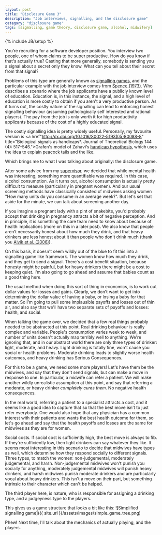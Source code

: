 ```yaml
---
layout: post
title: "Disclosure Game 3"
description: "Job interviews, signalling, and the disclosure game"
category: "disclosure game"
tags: [signalling, game theory, disclosure game, alcohol, midwifery]
---
```

{% include JB/setup %}

You're recruiting for a software developer position. You interview two people, one of whom claims to be super productive. How do you know if that's actually true? Casting that more generally, somebody is sending you a signal about a secret only they know. What can you tell about their secret from that signal?

Problems of this type are generally known as <a href="http://en.wikipedia.org/wiki/Signaling_game">signalling games</a>, and the particular example with the job interview comes from <a href="http://qje.oxfordjournals.org/content/87/3/355.abstract" title="Job Market Signalling*. The Quarterly Journal of Economics (1973) 87 (3): 355-374">Spence (1973)</a>. Who describes a scenario where the job applicants have a publicly known level of education. Education is, in this instance, the signal, and a high level of education is more costly to obtain if you aren't a very productive person. As it turns out, the costly nature of the signalling can lead to enforcing honest signalling behaviour (assuming pathologically self interested and rational players). The pay from the job is only worth it for high productivity applicants because of the cost of a highly educated signal.

The costly signalling idea is pretty widely useful. Personally, my favourite version is <a href"http://dx.doi.org/10.1016/S0022-5193(05)80088-8" title="Biological signals as handicaps*. Journal of Theoretical Biology 144 (4): 517–546.">Grafen's</a> model of Zahavi's <a href="http://en.wikipedia.org/wiki/Handicap_principle">handicap hypothesis</a>, which uses the idea to explain peacock tails and the like.

Which brings me to what I was talking about originally: the disclosure game.

After some advice from my [supervisor](http://www.southampton.ac.uk/demography/about/staff/jb1d08.page), we decided that while mental health was interesting, something more quantifiable was required. In this case, alcohol consumption. As it turns out, alcohol consumption is actually pretty difficult to measure (particularly in pregnant women). And our usual screening methods have classically consisted of midwives asking women "How many units do you consume in an average week?". But let's set that aside for the minute, we can talk about screening another day.

If you imagine a pregnant lady with a pint of snakebite, you'd probably accept that drinking in pregnancy attracts a bit of negative perception. And in principle, it is something the care team need to know about because of health implications (more on this in a later post). We also know that people aren't necessarily honest about how much they drink, and that heavy drinkers are less honest about it than people who don't drink much (thank you <a href="http://dx.doi.org/10.1111/j.1530-0277.2006.00055.x" title="Alcohol consumption before and during pregnancy comparing concurrent and retrospective reports. Alcoholism: Clinical &amp; Experimental Research, 30(3), pp.510–5.">Alvik et al. (2006)</a>).

On this basis, it doesn't seem wildly out of the blue to fit this into a signalling game like framework. The women know how much they drink, and they get to send a signal. There's a cost benefit situation, because honesty might be <a href="http://dx.doi.org/10.1016/j.tics.2004.05.010" title="Naomi I. Eisenberger, Matthew D. Lieberman, Why rejection hurts: a common neural alarm system for physical and social pain, Trends in Cognitive Sciences, Volume 8, Issue 7, July 2004, Pages 294-300">painful</a>, but for heavy drinkers there might be a cost to keeping quiet. I'm also going to go ahead and assume that babies count as a good thing here.

The usual method when doing this sort of thing in economics, is to work out dollar values for losses and gains. Clearly, we don't want to get into determining the dollar value of having a baby, or losing a baby for that matter. So I'm going to pull some implausible payoffs and losses out of thin air, and also say that we'll have two separate sets of payoffs and losses: health, and social.

When talking the game over, we decided that a few real things probably needed to be abstracted at this point. Real drinking behaviour is really complex and variable. People's consumption varies week to week, and number of units doesn't actually map terribly well to anything. We're ignoring that, and in our abstract world there are only three types of drinker: light, moderate, and heavy. Light drinking is totally fine, won't cause you social or health problems. Moderate drinking leads to slightly worse health outcomes, and heavy drinking has Serious Consequences.

For this to be a game, we need some more players! Let's have them be the midwives, and say that they don't send signals, but can make a move in response to one. In particular, a midwife can refer a patient. We will make another wildly unrealistic assumption at this point, and say that referring a moderate, or heavy drinker *completely cures them*. No negative health consequences.

In the real world, referring a patient to a specialist attracts a cost, and it seems like a good idea to capture that so that the best move isn't to just refer everybody. One would also hope that any physician has a common interest with their patients and wants the best health outcome for them, so let's go ahead and say that the health payoffs and losses are the same for midwives as they are for women.

Social costs. If social cost is sufficiently high, the best move is always to fib. If they're sufficiently low, then light drinkers can say whatever they like. It seems most interesting in this scenario to decide that midwives have types as well, which determine how they respond socially to different signals. Three types, to match the women: non-judgemental, moderately judgemental, and harsh.
Non-judgemental midwives won't punish you socially for anything, moderately judgemental midwives will punish heavy drinkers, and harsh midwives punish moderate drinkers and are particularly vocal about heavy drinkers. This isn't a move on their part, but something intrinsic to their character which can't be helped.

The third player here, is nature, who is responsible for assigning a drinking type, and a judgeyness type to the players.

This gives us a game structure that looks a bit like this:
![Simplified signalling game]({{ site.url }}/assets/images/simple_game_tree.png)

Phew! Next time, I'll talk about the mechanics of actually playing, and the players.
